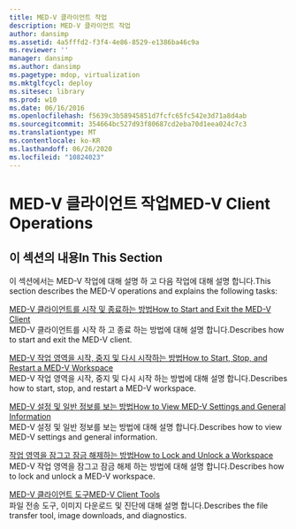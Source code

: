 ```yaml
---
title: MED-V 클라이언트 작업
description: MED-V 클라이언트 작업
author: dansimp
ms.assetid: 4a5fffd2-f3f4-4e86-8529-e1386ba46c9a
ms.reviewer: ''
manager: dansimp
ms.author: dansimp
ms.pagetype: mdop, virtualization
ms.mktglfcycl: deploy
ms.sitesec: library
ms.prod: w10
ms.date: 06/16/2016
ms.openlocfilehash: f5639c3b58945851d7fcfc65fc542e3d71a8d4ab
ms.sourcegitcommit: 354664bc527d93f80687cd2eba70d1eea024c7c3
ms.translationtype: MT
ms.contentlocale: ko-KR
ms.lasthandoff: 06/26/2020
ms.locfileid: "10824023"
---
```

# <span data-ttu-id="38a40-103">MED-V 클라이언트 작업</span><span class="sxs-lookup"><span data-stu-id="38a40-103">MED-V Client Operations</span></span>


## <span data-ttu-id="38a40-104">이 섹션의 내용</span><span class="sxs-lookup"><span data-stu-id="38a40-104">In This Section</span></span>


<span data-ttu-id="38a40-105">이 섹션에서는 MED-V 작업에 대해 설명 하 고 다음 작업에 대해 설명 합니다.</span><span class="sxs-lookup"><span data-stu-id="38a40-105">This section describes the MED-V operations and explains the following tasks:</span></span>

<a href="" id="how-to-start-and-exit-the-med-v-client"></a>[<span data-ttu-id="38a40-106">MED-V 클라이언트를 시작 및 종료하는 방법</span><span class="sxs-lookup"><span data-stu-id="38a40-106">How to Start and Exit the MED-V Client</span></span>](how-to-start-and-exit-the-med-v-client.md)  
<span data-ttu-id="38a40-107">MED-V 클라이언트를 시작 하 고 종료 하는 방법에 대해 설명 합니다.</span><span class="sxs-lookup"><span data-stu-id="38a40-107">Describes how to start and exit the MED-V client.</span></span>

<a href="" id="how-to-start--stop--and-restart-a-med-v-workspace"></a>[<span data-ttu-id="38a40-108">MED-V 작업 영역을 시작, 중지 및 다시 시작하는 방법</span><span class="sxs-lookup"><span data-stu-id="38a40-108">How to Start, Stop, and Restart a MED-V Workspace</span></span>](how-to-start-stop-and-restart-a-med-v-workspace.md)  
<span data-ttu-id="38a40-109">MED-V 작업 영역을 시작, 중지 및 다시 시작 하는 방법에 대해 설명 합니다.</span><span class="sxs-lookup"><span data-stu-id="38a40-109">Describes how to start, stop, and restart a MED-V workspace.</span></span>

<a href="" id="how-to-view-med-v-settings-and-general-information"></a>[<span data-ttu-id="38a40-110">MED-V 설정 및 일반 정보를 보는 방법</span><span class="sxs-lookup"><span data-stu-id="38a40-110">How to View MED-V Settings and General Information</span></span>](how-to-view-med-v-settings-and-general-information.md)  
<span data-ttu-id="38a40-111">MED-V 설정 및 일반 정보를 보는 방법에 대해 설명 합니다.</span><span class="sxs-lookup"><span data-stu-id="38a40-111">Describes how to view MED-V settings and general information.</span></span>

<a href="" id="how-to-lock-and-unlock-a-workspace"></a>[<span data-ttu-id="38a40-112">작업 영역을 잠그고 잠금 해제하는 방법</span><span class="sxs-lookup"><span data-stu-id="38a40-112">How to Lock and Unlock a Workspace</span></span>](how-to-lock-and-unlock-a-workspace.md)  
<span data-ttu-id="38a40-113">MED-V 작업 영역을 잠그고 잠금 해제 하는 방법에 대해 설명 합니다.</span><span class="sxs-lookup"><span data-stu-id="38a40-113">Describes how to lock and unlock a MED-V workspace.</span></span>

<a href="" id="med-v-client-tools"></a>[<span data-ttu-id="38a40-114">MED-V 클라이언트 도구</span><span class="sxs-lookup"><span data-stu-id="38a40-114">MED-V Client Tools</span></span>](med-v-client-toolsv2.md)  
<span data-ttu-id="38a40-115">파일 전송 도구, 이미지 다운로드 및 진단에 대해 설명 합니다.</span><span class="sxs-lookup"><span data-stu-id="38a40-115">Describes the file transfer tool, image downloads, and diagnostics.</span></span>

 

 





